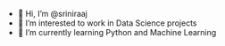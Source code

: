 - 👋 Hi, I’m @sriniraaj
- 👀 I’m interested to work in Data Science projects
- 🌱 I’m currently learning Python and Machine Learning

<!---
sriniraaj/sriniraaj is a ✨ special ✨ repository because its `README.md` (this file) appears on your GitHub profile.
You can click the Preview link to take a look at your changes.
--->
